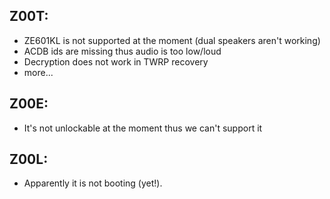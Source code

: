 Z00T:
---
* ZE601KL is not supported at the moment (dual speakers aren't working)
* ACDB ids are missing thus audio is too low/loud
* Decryption does not work in TWRP recovery
* more...

Z00E:
---
* It's not unlockable at the moment thus we can't support it

Z00L:
---
* Apparently it is not booting (yet!).
